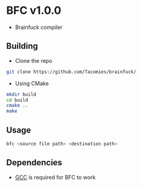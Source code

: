 # BFC v1.0.0
* Brainfuck compiler

## Building

* Clone the repo
```sh
git clone https://github.com/Tacomies/brainfuck/
```

* Using CMake

```sh
mkdir build
cd build
cmake ..
make
```

## Usage

```sh
bfc <source file path> <destination path>
```

## Dependencies
* [GCC](https://gcc.gnu.org/) is required for BFC to work
